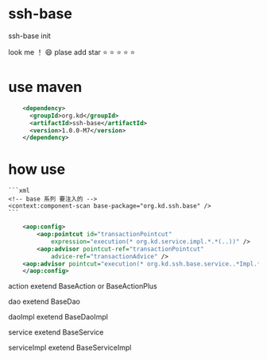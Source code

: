 # ssh-base
ssh-base init

look me ！
:smile:  plase  add  star
:star:  :star:  :star:  :star:  :star: 

# use maven 
```xml  
	<dependency>
	  <groupId>org.kd</groupId>
	  <artifactId>ssh-base</artifactId>
	  <version>1.0.0-M7</version>
	</dependency>
``` 

# how use
    ```xml 
 	<!-- base 系列 要注入的 -->
    <context:component-scan base-package="org.kd.ssh.base" />
    ``` 

```xml  
	<aop:config>
		<aop:pointcut id="transactionPointcut"
			expression="execution(* org.kd.service.impl.*.*(..))" />
		<aop:advisor pointcut-ref="transactionPointcut"
			advice-ref="transactionAdvice" />
	<aop:advisor pointcut="execution(* org.kd.ssh.base.service..*Impl.*(..))" advice-ref="transactionAdvice" />
	</aop:config>
``` 

 action      exetend BaseAction or BaseActionPlus
 
 
 dao         exetend  BaseDao
 
 
 daoImpl     exetend  BaseDaoImpl
 
 
 service     exetend  BaseService
 
 
 serviceImpl exetend  BaseServiceImpl
 